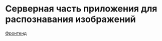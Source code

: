 # Серверная часть приложения для распознавания изображений

[Фронтенд](https://github.com/gfnIvanov/ImageDetectApp-web/tree/master)
